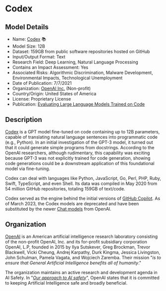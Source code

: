 # Codex

## Model Details

- Name: [Codex](https://openai.com/blog/openai-codex/) 📚
- Model Size: 12B
- Dataset: 159GB from public software repositories hosted on GitHub
- Input/Output Format: Text
- Research Field: Deep Learning, Natural Language Processing
- Contains an Impact Assessment: Yes
- Associated Risks: Algorithmic Discrimination, Malware Development, Environmental Impacts, Technological Unemployment
- Date of Publication: 7/7/2021
- Organization: [OpenAI Inc.](https://openai.com/) (Non-profit)
- Country/Origin: United States of America
- License: Proprietary License
- Publication: [Evaluating Large Language Models Trained on Code](https://arxiv.org/abs/2107.03374)

## Description

[Codex](https://openai.com/blog/openai-codex/) is a GPT model fine-tuned on code containing up to 12B parameters, capable of translating natural language sentences into programmatic code (e.g., Python). In an initial investigation of the GPT-3 model, it turned out that it could generate simple programs from docstrings. According to the OpenAI researchers, although rudimentary, this capability was exciting because GPT-3 was not explicitly trained for code generation, showing code generations could be a downstream application of this foundational model via fine-tuning.  
  
Codex can deal with languages like Python, JavaScript, Go, Perl, PHP, Ruby, Swift, TypeScript, and even Shell. Its data was compiled in May 2020 from 54 million GitHub repositories, totaling 159GB of text/code.
  
Codex served as the engine behind the initial versions of [GitHub Copilot](https://copilot.github.com/). As of March 2023, the Codex models are deprecated and have been substituted by the newer [Chat models](https://platform.openai.com/docs/guides/gpt/chat-completions-api) from OpenAI.

## Organization

[OpenAI](https://openai.com/) is an American artificial intelligence research laboratory consisting of the non-profit OpenAI, Inc. and its for-profit subsidiary corporation OpenAI, L.P, founded in 2015 by Ilya Sutskever, Greg Brockman, Trevor Blackwell, Vicki Cheung, Andrej Karpathy, Durk Kingma, Jessica Livingston, John Schulman, Pamela Vagata, and Wojciech Zaremba. Their mission "_is to ensure that General Artificial Intelligence benefits all of humanity_."  
  
The organization maintains an active research and development agenda in AI Safety. In "_[Our approach to AI safety](https://openai.com/blog/our-approach-to-ai-safety)_", OpenAI states that it is committed to keeping Artificial Intelligence safe and broadly beneficial.
